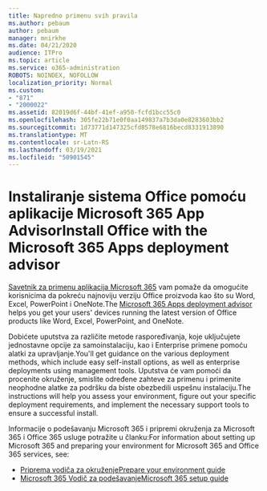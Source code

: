 ```yaml
---
title: Napredno primenu svih pravila
ms.author: pebaum
author: pebaum
manager: mnirkhe
ms.date: 04/21/2020
audience: ITPro
ms.topic: article
ms.service: o365-administration
ROBOTS: NOINDEX, NOFOLLOW
localization_priority: Normal
ms.custom:
- "871"
- "2000022"
ms.assetid: 82019d6f-44bf-41ef-a950-fcfd1bcc55c0
ms.openlocfilehash: 305fe22b71e0f0aa149837a7b3da0e8283603bb2
ms.sourcegitcommit: 1d73771d147325cfd8578e6816becd8331913890
ms.translationtype: MT
ms.contentlocale: sr-Latn-RS
ms.lasthandoff: 03/19/2021
ms.locfileid: "50901545"
---
```

# <a name="install-office-with-the-microsoft-365-apps-deployment-advisor"></a><span data-ttu-id="17891-102">Instaliranje sistema Office pomoću aplikacije Microsoft 365 App Advisor</span><span class="sxs-lookup"><span data-stu-id="17891-102">Install Office with the Microsoft 365 Apps deployment advisor</span></span>

<span data-ttu-id="17891-103">[Savetnik za primenu aplikacija Microsoft 365](https://admin.microsoft.com/adminportal/home) vam pomaže da omogućite korisnicima da pokreću najnoviju verziju Office proizvoda kao što su Word, Excel, PowerPoint i OneNote.</span><span class="sxs-lookup"><span data-stu-id="17891-103">The [Microsoft 365 Apps deployment advisor](https://admin.microsoft.com/adminportal/home) helps you get your users' devices running the latest version of Office products like Word, Excel, PowerPoint, and OneNote.</span></span>

<span data-ttu-id="17891-104">Dobićete uputstva za različite metode raspoređivanja, koje uključujete jednostavne opcije za samoinstalaciju, kao i Enterprise primene pomoću alatki za upravljanje.</span><span class="sxs-lookup"><span data-stu-id="17891-104">You'll get guidance on the various deployment methods, which include easy self-install options, as well as enterprise deployments using management tools.</span></span> <span data-ttu-id="17891-105">Uputstva će vam pomoći da procenite okruženje, smislite određene zahteve za primenu i primenite neophodne alatke za podršku da biste obezbedili uspešnu instalaciju.</span><span class="sxs-lookup"><span data-stu-id="17891-105">The instructions will help you assess your environment, figure out your specific deployment requirements, and implement the necessary support tools to ensure a successful install.</span></span>

<span data-ttu-id="17891-106">Informacije o podešavanju Microsoft 365 i pripremi okruženja za Microsoft 365 i Office 365 usluge potražite u članku:</span><span class="sxs-lookup"><span data-stu-id="17891-106">For information about setting up Microsoft 365 and preparing your environment for Microsoft 365 and Office 365 services, see:</span></span>

- [<span data-ttu-id="17891-107">Priprema vodiča za okruženje</span><span class="sxs-lookup"><span data-stu-id="17891-107">Prepare your environment guide</span></span>](https://go.microsoft.com/fwlink/?linkid=2005213)
- [<span data-ttu-id="17891-108">Microsoft 365 Vodič za podešavanje</span><span class="sxs-lookup"><span data-stu-id="17891-108">Microsoft 365 setup guide</span></span>](https://go.microsoft.com/fwlink/?linkid=2072646)
